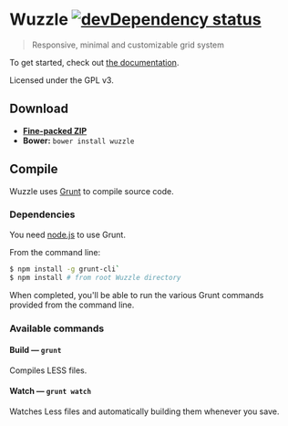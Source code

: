 # Wuzzle [![devDependency status](https://david-dm.org/ws1/wuzzle/dev-status.png?theme=shields.io)](https://david-dm.org/ws1/wuzzle#info=devDependencies)

> Responsive, minimal and customizable grid system

To get started, check out
[the documentation](https://github.com/ws1/wuzzle/wiki).

Licensed under the GPL v3.

## Download

* [**Fine-packed ZIP**](https://github.com/ws1/wuzzle/archive/master.zip)
* **Bower:** `bower install wuzzle`

## Compile

Wuzzle uses [Grunt](http://gruntjs.com) to compile source code.

### Dependencies

You need [node.js](http://nodejs.org/download/) to use Grunt.

From the command line:

```bash
$ npm install -g grunt-cli`
$ npm install # from root Wuzzle directory
```

When completed, you'll be able to run the various Grunt commands provided from
the command line.

### Available commands

#### Build — `grunt`

Compiles LESS files.

#### Watch — `grunt watch`

Watches Less files and automatically building them whenever you save.
